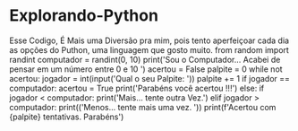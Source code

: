 # Explorando-Python
Esse Codigo, É Mais uma Diversão pra mim, pois tento aperfeiçoar cada dia as opções do Puthon, uma linguagem que gosto muito.
from random import randint
computador = randint(0, 10)
print('Sou o Computador... Acabei de pensar em um número entre 0 e 10 ')
acertou = False
palpite = 0
while not acertou:
    jogador = int(input('Qual o seu Palpite: '))
    palpite += 1
    if jogador == computador:
        acertou = True
        print('Parabéns você acertou !!!')
    else:
        if jogador < computador:
            print('Mais... tente outra Vez.')
        elif jogador > computador:
            print(('Menos... tente mais uma vez. '))
print(f'Acertou com {palpite} tentativas. Parabéns')
